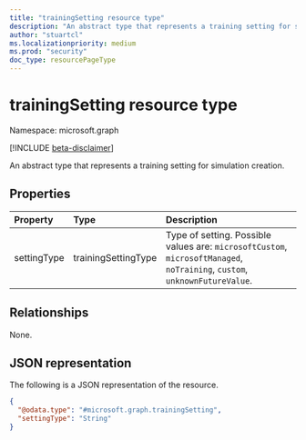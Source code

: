 ```yaml
---
title: "trainingSetting resource type"
description: "An abstract type that represents a training setting for simulation creation."
author: "stuartcl"
ms.localizationpriority: medium
ms.prod: "security"
doc_type: resourcePageType
---
```


# trainingSetting resource type

Namespace: microsoft.graph

[!INCLUDE [beta-disclaimer](../../includes/beta-disclaimer.md)]

An abstract type that represents a training setting for simulation creation.

## Properties

|Property|Type|Description|
|:---|:---|:---|
|settingType|trainingSettingType|Type of setting. Possible values are: `microsoftCustom`, `microsoftManaged`, `noTraining`, `custom`, `unknownFutureValue`.|

## Relationships

None.

## JSON representation

The following is a JSON representation of the resource.

<!-- {
  "blockType": "resource",
  "@odata.type": "microsoft.graph.trainingSetting"
}
-->
``` json
{
  "@odata.type": "#microsoft.graph.trainingSetting",
  "settingType": "String"
}
```
